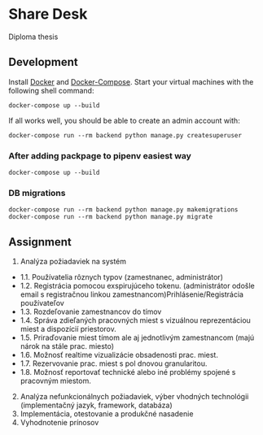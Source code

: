 Share Desk
==========

Diploma thesis

## Development

Install [Docker](https://docs.docker.com/install/) and [Docker-Compose](https://docs.docker.com/compose/). Start your virtual machines with the following shell command:

`docker-compose up --build`

If all works well, you should be able to create an admin account with:

`docker-compose run --rm backend python manage.py createsuperuser`


### After adding packpage to pipenv  easiest way

`docker-compose up --build`

### DB migrations
`docker-compose run --rm backend python manage.py makemigrations`
`docker-compose run --rm backend python manage.py migrate`

## Assignment
1.	Analýza požiadaviek na systém
   - 1.1.	Používatelia rôznych typov (zamestnanec, administrátor)
   - 1.2.	Registrácia pomocou exspirujúceho tokenu. (administrátor odošle email s registračnou linkou zamestnancom)Prihlásenie/Registrácia používateľov
   - 1.3.	Rozdeľovanie zamestnancov do tímov
   - 1.4.	Správa zdieľaných pracovných miest s vizuálnou reprezentáciou miest a dispozícií priestorov.
   - 1.5.	Priraďovanie miest tímom ale aj jednotlivým zamestnancom (majú nárok na stále prac. miesto)
   - 1.6.	Možnosť realtime vizualizácie obsadenosti prac. miest.
   - 1.7.	Rezervovanie prac. miest  s pol dnovou granularitou.
   - 1.8.	Možnosť reportovať technické alebo iné problémy spojené s pracovným miestom.
2.	 Analýza nefunkcionálnych požiadaviek, výber vhodných technológii (implementačný jazyk, framework, databáza)
3.	Implementácia, otestovanie a produkčné nasadenie
4.	Vyhodnotenie prínosov
